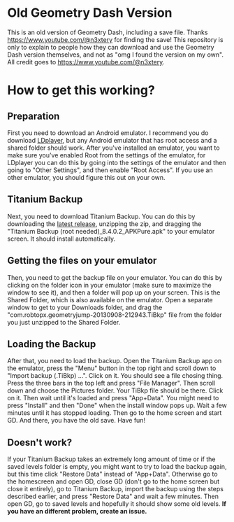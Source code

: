 # Old Geometry Dash Version
This is an old version of Geometry Dash, including a save file. Thanks https://www.youtube.com/@n3xtery for finding the save! This repository is only to explain to people how they can download and use the Geometry Dash version themselves, and not as "omg I found the version on my own". All credit goes to https://www.youtube.com/@n3xtery.
# How to get this working?
## Preparation
First you need to download an Android emulator. I recommend you do download [LDplayer](https://www.ldplayer.net/), but any Android emulator that has root access and a shared folder should work. After you've installed an emulator, you want to make sure you've enabled Root from the settings of the emulator, for LDplayer you can do this by going into the settings of the emulator and then going to "Other Settings", and then enable "Root Access". If you use an other emulator, you should figure this out on your own.
## Titanium Backup
Next, you need to download Titanium Backup. You can do this by downloading the [latest release](https://github.com/ShakeAndWiggle20/old-geometry-dash-version/releases/latest), unzipping the zip, and dragging the "Titanium Backup (root needed)_8.4.0.2_APKPure.apk" to your emulator screen. It should install automatically.
## Getting the files on your emulator
Then, you need to get the backup file on your emulator. You can do this by clicking on the folder icon in your emulator (make sure to maximize the window to see it), and then a folder will pop up on your screen. This is the Shared Folder, which is also available on the emulator. Open a separate window to get to your Downloads folder, and drag the "com.robtopx.geometryjump-20130908-212943.TiBkp" file from the folder you just unzipped to the Shared Folder.
## Loading the Backup
After that, you need to load the backup. Open the Titanium Backup app on the emulator, press the "Menu" button in the top right and scroll down to "Import backup (.TiBkp) ...". Click on it. You should see a file chosing thing. Press the three bars in the top left and press "File Manager". Then scroll down and choose the Pictures folder. Your TiBkp file should be there. Click on it. Then wait until it's loaded and press "App+Data". You might need to press "Install" and then "Done" when the install window pops up. Wait a few minutes until it has stopped loading. Then go to the home screen and start GD. And there, you have the old save. Have fun!
## Doesn't work?
If your Titanium Backup takes an extremely long amount of time or if the saved levels folder is empty, you might want to try to load the backup again, but this time click "Restore Data" instead of "App+Data". Otherwise go to the homescreen and open GD, close GD (don't go to the home screen but close it entirely), go to Titanium Backup, import the backup using the steps described earlier, and press "Restore Data" and wait a few minutes. Then open GD, go to saved levels and hopefully it should show some old levels. **If you have an different problem, create an issue.**

